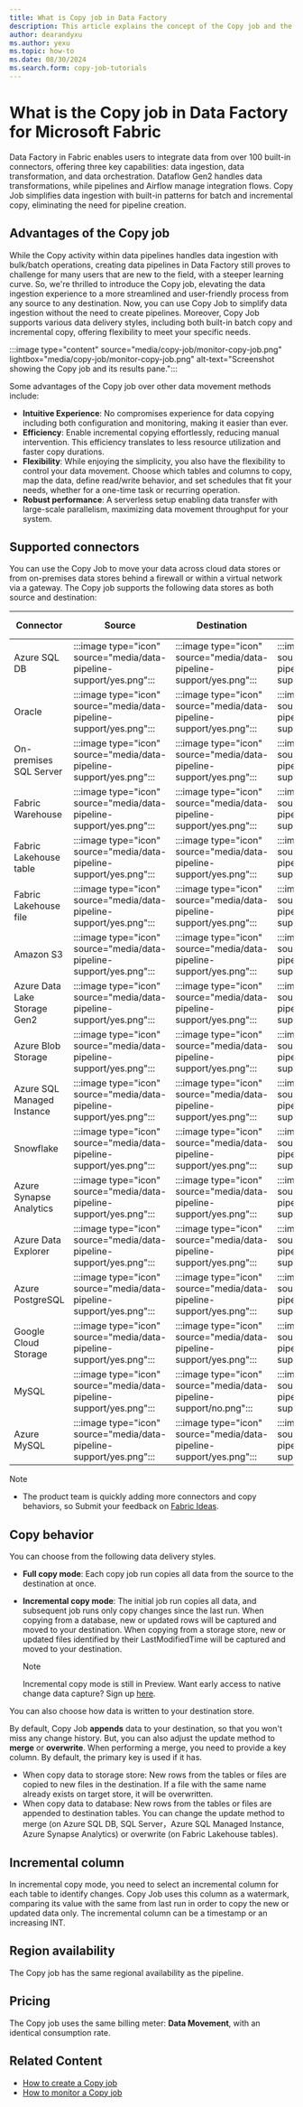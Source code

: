 ```yaml
---
title: What is Copy job in Data Factory
description: This article explains the concept of the Copy job and the benefits it provides.
author: dearandyxu
ms.author: yexu
ms.topic: how-to
ms.date: 08/30/2024
ms.search.form: copy-job-tutorials 
---
```


# What is the Copy job in Data Factory for Microsoft Fabric

Data Factory in Fabric enables users to integrate data from over 100 built-in connectors, offering three key capabilities: data ingestion, data transformation, and data orchestration. Dataflow Gen2 handles data transformations, while pipelines and Airflow manage integration flows. Copy Job simplifies data ingestion with built-in patterns for batch and incremental copy, eliminating the need for pipeline creation.

## Advantages of the Copy job

While the Copy activity within data pipelines handles data ingestion with bulk/batch operations, creating data pipelines in Data Factory still proves to challenge for many users that are new to the field, with a steeper learning curve. So, we're thrilled to introduce the Copy job, elevating the data ingestion experience to a more streamlined and user-friendly process from any source to any destination. Now, you can use Copy Job to simplify data ingestion without the need to create pipelines. Moreover, Copy Job supports various data delivery styles, including both built-in batch copy and incremental copy, offering flexibility to meet your specific needs.

:::image type="content" source="media/copy-job/monitor-copy-job.png" lightbox="media/copy-job/monitor-copy-job.png" alt-text="Screenshot showing the Copy job and its results pane.":::

Some advantages of the Copy job over other data movement methods include:

- **Intuitive Experience**: No compromises experience for data copying including both configuration and monitoring, making it easier than ever.
- **Efficiency**: Enable incremental copying effortlessly, reducing manual intervention. This efficiency translates to less resource utilization and faster copy durations.
- **Flexibility**: While enjoying the simplicity, you also have the flexibility to control your data movement. Choose which tables and columns to copy, map the data, define read/write behavior, and set schedules that fit your needs, whether for a one-time task or recurring operation.
- **Robust performance**: A serverless setup enabling data transfer with large-scale parallelism, maximizing data movement throughput for your system. 

## Supported connectors

You can use the Copy Job to move your data across cloud data stores or from on-premises data stores behind a firewall or within a virtual network via a gateway. The Copy job supports the following data stores as both source and destination:

| Connector | Source | Destination | Full load | Incremental load (Preview) | Append |  Override |  Merge | On-premises data gateway |
| --- | --- | --- | --- | --- | --- |  --- |  --- |  --- | 
| Azure SQL DB | <!--Copy Job (source)-->:::image type="icon" source="media/data-pipeline-support/yes.png":::  | <!--Copy Job (destination)-->:::image type="icon" source="media/data-pipeline-support/yes.png"::: |  <!--Copy Job (Batch)-->:::image type="icon" source="media/data-pipeline-support/yes.png"::: | <!--Copy Job (Incremental)-->:::image type="icon" source="media/data-pipeline-support/yes.png"::: |<!--Copy Job (Append)-->:::image type="icon" source="media/data-pipeline-support/yes.png"::: | <!--Copy Job (Override)-->:::image type="icon" source="media/data-pipeline-support/no.png"::: | <!--Copy Job (Merge)-->:::image type="icon" source="media/data-pipeline-support/yes.png"::: | <!--Copy Job (On-premises )-->:::image type="icon" source="media/data-pipeline-support/yes.png"::: |
| Oracle | <!--Copy Job (source)-->:::image type="icon" source="media/data-pipeline-support/yes.png":::  | <!--Copy Job (destination)-->:::image type="icon" source="media/data-pipeline-support/yes.png"::: |  <!--Copy Job (Batch)-->:::image type="icon" source="media/data-pipeline-support/yes.png"::: | <!--Copy Job (Incremental)-->:::image type="icon" source="media/data-pipeline-support/no.png"::: | <!--Copy Job (Append)-->:::image type="icon" source="media/data-pipeline-support/yes.png"::: | <!--Copy Job (Override)-->:::image type="icon" source="media/data-pipeline-support/no.png"::: | <!--Copy Job (Merge)-->:::image type="icon" source="media/data-pipeline-support/no.png"::: | <!--Copy Job (On-premises )-->:::image type="icon" source="media/data-pipeline-support/yes.png"::: |
| On-premises SQL Server | <!--Copy Job (source)-->:::image type="icon" source="media/data-pipeline-support/yes.png":::  | <!--Copy Job (destination)-->:::image type="icon" source="media/data-pipeline-support/yes.png"::: |  <!--Copy Job (Batch)-->:::image type="icon" source="media/data-pipeline-support/yes.png"::: | <!--Copy Job (Incremental)-->:::image type="icon" source="media/data-pipeline-support/yes.png"::: | <!--Copy Job (Append)-->:::image type="icon" source="media/data-pipeline-support/yes.png"::: | <!--Copy Job (Override)-->:::image type="icon" source="media/data-pipeline-support/no.png"::: | <!--Copy Job (Merge)-->:::image type="icon" source="media/data-pipeline-support/yes.png"::: | <!--Copy Job (On-premises )-->:::image type="icon" source="media/data-pipeline-support/yes.png"::: |
| Fabric Warehouse | <!--Copy Job (source)-->:::image type="icon" source="media/data-pipeline-support/yes.png":::  | <!--Copy Job (destination)-->:::image type="icon" source="media/data-pipeline-support/yes.png"::: |  <!--Copy Job (Batch)-->:::image type="icon" source="media/data-pipeline-support/yes.png"::: | <!--Copy Job (Incremental)-->:::image type="icon" source="media/data-pipeline-support/yes.png"::: | <!--Copy Job (Append)-->:::image type="icon" source="media/data-pipeline-support/yes.png"::: | <!--Copy Job (Override)-->:::image type="icon" source="media/data-pipeline-support/no.png"::: | <!--Copy Job (Merge)-->:::image type="icon" source="media/data-pipeline-support/no.png"::: | | <!--Copy Job (On-premises )-->:::image type="icon" source="media/data-pipeline-support/yes.png"::: |
| Fabric Lakehouse table | <!--Copy Job (source)-->:::image type="icon" source="media/data-pipeline-support/yes.png":::  | <!--Copy Job (destination)-->:::image type="icon" source="media/data-pipeline-support/yes.png"::: |  <!--Copy Job (Batch)-->:::image type="icon" source="media/data-pipeline-support/yes.png"::: | <!--Copy Job (Incremental)-->:::image type="icon" source="media/data-pipeline-support/no.png"::: | <!--Copy Job (Append)-->:::image type="icon" source="media/data-pipeline-support/yes.png"::: | <!--Copy Job (Override)-->:::image type="icon" source="media/data-pipeline-support/yes.png"::: | <!--Copy Job (Merge)-->:::image type="icon" source="media/data-pipeline-support/no.png"::: | <!--Copy Job (On-premises )-->:::image type="icon" source="media/data-pipeline-support/yes.png"::: |
| Fabric Lakehouse file | <!--Copy Job (source)-->:::image type="icon" source="media/data-pipeline-support/yes.png":::  | <!--Copy Job (destination)-->:::image type="icon" source="media/data-pipeline-support/yes.png"::: |  <!--Copy Job (Batch)-->:::image type="icon" source="media/data-pipeline-support/yes.png"::: | <!--Copy Job (Incremental)-->:::image type="icon" source="media/data-pipeline-support/yes.png"::: | <!--Copy Job (Append)-->:::image type="icon" source="media/data-pipeline-support/yes.png"::: | <!--Copy Job (Override)-->:::image type="icon" source="media/data-pipeline-support/yes.png"::: | <!--Copy Job (Merge)-->:::image type="icon" source="media/data-pipeline-support/no.png"::: | <!--Copy Job (On-premises )-->:::image type="icon" source="media/data-pipeline-support/yes.png"::: |
| Amazon S3 | <!--Copy Job (source)-->:::image type="icon" source="media/data-pipeline-support/yes.png":::  | <!--Copy Job (destination)-->:::image type="icon" source="media/data-pipeline-support/yes.png"::: |  <!--Copy Job (Batch)-->:::image type="icon" source="media/data-pipeline-support/yes.png"::: | <!--Copy Job (Incremental)-->:::image type="icon" source="media/data-pipeline-support/yes.png"::: | <!--Copy Job (Append)-->:::image type="icon" source="media/data-pipeline-support/yes.png"::: | <!--Copy Job (Override)-->:::image type="icon" source="media/data-pipeline-support/yes.png"::: | <!--Copy Job (Merge)-->:::image type="icon" source="media/data-pipeline-support/no.png"::: | <!--Copy Job (On-premises )-->:::image type="icon" source="media/data-pipeline-support/yes.png"::: |
| Azure Data Lake Storage Gen2 | <!--Copy Job (source)-->:::image type="icon" source="media/data-pipeline-support/yes.png":::  | <!--Copy Job (destination)-->:::image type="icon" source="media/data-pipeline-support/yes.png"::: |  <!--Copy Job (Batch)-->:::image type="icon" source="media/data-pipeline-support/yes.png"::: | <!--Copy Job (Incremental)-->:::image type="icon" source="media/data-pipeline-support/yes.png"::: | <!--Copy Job (Append)-->:::image type="icon" source="media/data-pipeline-support/yes.png"::: | <!--Copy Job (Override)-->:::image type="icon" source="media/data-pipeline-support/yes.png"::: | <!--Copy Job (Merge)-->:::image type="icon" source="media/data-pipeline-support/no.png"::: | <!--Copy Job (On-premises )-->:::image type="icon" source="media/data-pipeline-support/yes.png"::: |
| Azure Blob Storage | <!--Copy Job (source)-->:::image type="icon" source="media/data-pipeline-support/yes.png":::  | <!--Copy Job (destination)-->:::image type="icon" source="media/data-pipeline-support/yes.png"::: |  <!--Copy Job (Batch)-->:::image type="icon" source="media/data-pipeline-support/yes.png"::: | <!--Copy Job (Incremental)-->:::image type="icon" source="media/data-pipeline-support/yes.png"::: | <!--Copy Job (Append)-->:::image type="icon" source="media/data-pipeline-support/yes.png"::: | <!--Copy Job (Override)-->:::image type="icon" source="media/data-pipeline-support/yes.png"::: | <!--Copy Job (Merge)-->:::image type="icon" source="media/data-pipeline-support/no.png"::: | <!--Copy Job (On-premises )-->:::image type="icon" source="media/data-pipeline-support/yes.png"::: |
| Azure SQL Managed Instance | <!--Copy Job (source)-->:::image type="icon" source="media/data-pipeline-support/yes.png":::  | <!--Copy Job (destination)-->:::image type="icon" source="media/data-pipeline-support/yes.png"::: |  <!--Copy Job (Batch)-->:::image type="icon" source="media/data-pipeline-support/yes.png"::: | <!--Copy Job (Incremental)-->:::image type="icon" source="media/data-pipeline-support/yes.png"::: | <!--Copy Job (Append)-->:::image type="icon" source="media/data-pipeline-support/yes.png"::: | <!--Copy Job (Override)-->:::image type="icon" source="media/data-pipeline-support/no.png"::: | <!--Copy Job (Merge)-->:::image type="icon" source="media/data-pipeline-support/yes.png"::: | <!--Copy Job (On-premises )-->:::image type="icon" source="media/data-pipeline-support/yes.png"::: |
| Snowflake | <!--Copy Job (source)-->:::image type="icon" source="media/data-pipeline-support/yes.png":::  | <!--Copy Job (destination)-->:::image type="icon" source="media/data-pipeline-support/yes.png"::: |  <!--Copy Job (Batch)-->:::image type="icon" source="media/data-pipeline-support/yes.png"::: | <!--Copy Job (Incremental)-->:::image type="icon" source="media/data-pipeline-support/yes.png"::: | <!--Copy Job (Append)-->:::image type="icon" source="media/data-pipeline-support/yes.png"::: | <!--Copy Job (Override)-->:::image type="icon" source="media/data-pipeline-support/no.png"::: | <!--Copy Job (Merge)-->:::image type="icon" source="media/data-pipeline-support/no.png"::: | <!--Copy Job (On-premises )-->:::image type="icon" source="media/data-pipeline-support/yes.png"::: |
| Azure Synapse Analytics | <!--Copy Job (source)-->:::image type="icon" source="media/data-pipeline-support/yes.png":::  | <!--Copy Job (destination)-->:::image type="icon" source="media/data-pipeline-support/yes.png"::: |  <!--Copy Job (Batch)-->:::image type="icon" source="media/data-pipeline-support/yes.png"::: | <!--Copy Job (Incremental)-->:::image type="icon" source="media/data-pipeline-support/yes.png"::: | <!--Copy Job (Append)-->:::image type="icon" source="media/data-pipeline-support/yes.png"::: | <!--Copy Job (Override)-->:::image type="icon" source="media/data-pipeline-support/no.png"::: | <!--Copy Job (Merge)-->:::image type="icon" source="media/data-pipeline-support/yes.png"::: | <!--Copy Job (On-premises )-->:::image type="icon" source="media/data-pipeline-support/yes.png"::: |
| Azure Data Explorer | <!--Copy Job (source)-->:::image type="icon" source="media/data-pipeline-support/yes.png":::  | <!--Copy Job (destination)-->:::image type="icon" source="media/data-pipeline-support/yes.png"::: |  <!--Copy Job (Batch)-->:::image type="icon" source="media/data-pipeline-support/yes.png"::: | <!--Copy Job (Incremental)-->:::image type="icon" source="media/data-pipeline-support/no.png"::: | <!--Copy Job (Append)-->:::image type="icon" source="media/data-pipeline-support/yes.png"::: | <!--Copy Job (Override)-->:::image type="icon" source="media/data-pipeline-support/no.png"::: | <!--Copy Job (Merge)-->:::image type="icon" source="media/data-pipeline-support/no.png"::: | <!--Copy Job (On-premises )-->:::image type="icon" source="media/data-pipeline-support/yes.png"::: |
| Azure PostgreSQL | <!--Copy Job (source)-->:::image type="icon" source="media/data-pipeline-support/yes.png":::  | <!--Copy Job (destination)-->:::image type="icon" source="media/data-pipeline-support/yes.png"::: |  <!--Copy Job (Batch)-->:::image type="icon" source="media/data-pipeline-support/yes.png"::: | <!--Copy Job (Incremental)-->:::image type="icon" source="media/data-pipeline-support/no.png"::: | <!--Copy Job (Append)-->:::image type="icon" source="media/data-pipeline-support/yes.png"::: | <!--Copy Job (Override)-->:::image type="icon" source="media/data-pipeline-support/no.png"::: | <!--Copy Job (Merge)-->:::image type="icon" source="media/data-pipeline-support/no.png"::: | <!--Copy Job (On-premises )-->:::image type="icon" source="media/data-pipeline-support/no.png"::: |
| Google Cloud Storage | <!--Copy Job (source)-->:::image type="icon" source="media/data-pipeline-support/yes.png":::  | <!--Copy Job (destination)-->:::image type="icon" source="media/data-pipeline-support/yes.png"::: |  <!--Copy Job (Batch)-->:::image type="icon" source="media/data-pipeline-support/yes.png"::: | <!--Copy Job (Incremental)-->:::image type="icon" source="media/data-pipeline-support/no.png"::: |<!--Copy Job (Append)-->:::image type="icon" source="media/data-pipeline-support/yes.png"::: | <!--Copy Job (Override)-->:::image type="icon" source="media/data-pipeline-support/yes.png"::: | <!--Copy Job (Merge)-->:::image type="icon" source="media/data-pipeline-support/no.png"::: | <!--Copy Job (On-premises )-->:::image type="icon" source="media/data-pipeline-support/yes.png"::: |
| MySQL | <!--Copy Job (source)-->:::image type="icon" source="media/data-pipeline-support/yes.png":::  | <!--Copy Job (destination)-->:::image type="icon" source="media/data-pipeline-support/no.png"::: |  <!--Copy Job (Batch)-->:::image type="icon" source="media/data-pipeline-support/yes.png"::: | <!--Copy Job (Incremental)-->:::image type="icon" source="media/data-pipeline-support/no.png"::: | <!--Copy Job (Append)-->:::image type="icon" source="media/data-pipeline-support/yes.png"::: | <!--Copy Job (Override)-->:::image type="icon" source="media/data-pipeline-support/no.png"::: | <!--Copy Job (Merge)-->:::image type="icon" source="media/data-pipeline-support/no.png"::: | <!--Copy Job (On-premises )-->:::image type="icon" source="media/data-pipeline-support/yes.png"::: |
| Azure MySQL | <!--Copy Job (source)-->:::image type="icon" source="media/data-pipeline-support/yes.png":::  | <!--Copy Job (destination)-->:::image type="icon" source="media/data-pipeline-support/yes.png"::: |  <!--Copy Job (Batch)-->:::image type="icon" source="media/data-pipeline-support/yes.png"::: | <!--Copy Job (Incremental)-->:::image type="icon" source="media/data-pipeline-support/no.png"::: | <!--Copy Job (Append)-->:::image type="icon" source="media/data-pipeline-support/yes.png"::: | <!--Copy Job (Override)-->:::image type="icon" source="media/data-pipeline-support/no.png"::: | <!--Copy Job (Merge)-->:::image type="icon" source="media/data-pipeline-support/no.png"::: | <!--Copy Job (On-premises )-->:::image type="icon" source="media/data-pipeline-support/yes.png"::: |

> [!NOTE]
> - The product team is quickly adding more connectors and copy behaviors, so Submit your feedback on [Fabric Ideas](https://community.fabric.microsoft.com/t5/Fabric-Ideas/idb-p/fbc_ideas).


## Copy behavior

You can choose from the following data delivery styles.

- **Full copy mode**: Each copy job run copies all data from the source to the destination at once.  
- **Incremental copy mode**: The initial job run copies all data, and subsequent job runs only copy changes since the last run. When copying from a database, new or updated rows will be captured and moved to your destination. When copying from a storage store, new or updated files identified by their LastModifiedTime will be captured and moved to your destination.

   > [!NOTE]
   > Incremental copy mode is still in Preview. Want early access to native change data capture? Sign up [here](https://forms.office.com/r/dBKdFcPyhj).

You can also choose how data is written to your destination store.

By default, Copy Job **appends** data to your destination, so that you won't miss any change history. But, you can also adjust the update method to **merge** or **overwrite**. When performing a merge, you need to provide a key column. By default, the primary key is used if it has.

- When copy data to storage store: New rows from the tables or files are copied to new files in the destination. If a file with the same name already exists on target store, it will be overwritten.
- When copy data to database: New rows from the tables or files are appended to destination tables. You can change the update method to merge (on Azure SQL DB, SQL Server，Azure SQL Managed Instance, Azure Synapse Analytics) or overwrite (on Fabric Lakehouse tables).

## Incremental column

In incremental copy mode, you need to select an incremental column for each table to identify changes. Copy Job uses this column as a watermark, comparing its value with the same from last run in order to copy the new or updated data only. The incremental column can be a timestamp or an increasing INT.

## Region availability

The Copy job has the same regional availability as the pipeline.

## Pricing

The Copy job uses the same billing meter: **Data Movement**, with an identical consumption rate.

## Related Content

- [How to create a Copy job](create-copy-job.md)
- [How to monitor a Copy job](monitor-copy-job.md)
